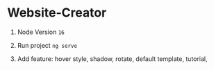 # Website-Creator

1. Node Version
`16`

1. Run project
`ng serve`

3. Add feature: hover style, shadow, rotate, default template, tutorial, 
